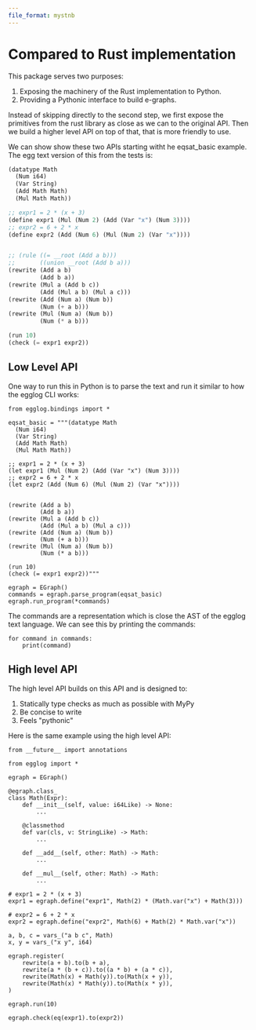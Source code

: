 ```yaml
---
file_format: mystnb
---
```


# Compared to Rust implementation

This package serves two purposes:

1. Exposing the machinery of the Rust implementation to Python.
2. Providing a Pythonic interface to build e-graphs.

Instead of skipping directly to the second step, we first expose the primitives
from the rust library as close as we can to the original API. Then we build a
higher level API on top of that, that is more friendly to use.

We can show show these two APIs starting witht he eqsat_basic example. The
egg text version of this from the tests is:

```lisp
(datatype Math
  (Num i64)
  (Var String)
  (Add Math Math)
  (Mul Math Math))

;; expr1 = 2 * (x + 3)
(define expr1 (Mul (Num 2) (Add (Var "x") (Num 3))))
;; expr2 = 6 + 2 * x
(define expr2 (Add (Num 6) (Mul (Num 2) (Var "x"))))


;; (rule ((= __root (Add a b)))
;;       ((union __root (Add b a)))
(rewrite (Add a b)
         (Add b a))
(rewrite (Mul a (Add b c))
         (Add (Mul a b) (Mul a c)))
(rewrite (Add (Num a) (Num b))
         (Num (+ a b)))
(rewrite (Mul (Num a) (Num b))
         (Num (* a b)))

(run 10)
(check (= expr1 expr2))
```

## Low Level API

One way to run this in Python is to parse the text and run it similar to how the
egglog CLI works:

```{code-cell} python
from egglog.bindings import *

eqsat_basic = """(datatype Math
  (Num i64)
  (Var String)
  (Add Math Math)
  (Mul Math Math))

;; expr1 = 2 * (x + 3)
(let expr1 (Mul (Num 2) (Add (Var "x") (Num 3))))
;; expr2 = 6 + 2 * x
(let expr2 (Add (Num 6) (Mul (Num 2) (Var "x"))))


(rewrite (Add a b)
         (Add b a))
(rewrite (Mul a (Add b c))
         (Add (Mul a b) (Mul a c)))
(rewrite (Add (Num a) (Num b))
         (Num (+ a b)))
(rewrite (Mul (Num a) (Num b))
         (Num (* a b)))

(run 10)
(check (= expr1 expr2))"""

egraph = EGraph()
commands = egraph.parse_program(eqsat_basic)
egraph.run_program(*commands)
```

The commands are a representation which is close the AST of the egglog text language. We
can see this by printing the commands:

```{code-cell} python
for command in commands:
    print(command)
```

## High level API

The high level API builds on this API and is designed to:

1. Statically type checks as much as possible with MyPy
2. Be concise to write
3. Feels "pythonic"

Here is the same example using the high level API:

```{code-cell} python
from __future__ import annotations

from egglog import *

egraph = EGraph()

@egraph.class_
class Math(Expr):
    def __init__(self, value: i64Like) -> None:
        ...

    @classmethod
    def var(cls, v: StringLike) -> Math:
        ...

    def __add__(self, other: Math) -> Math:
        ...

    def __mul__(self, other: Math) -> Math:
        ...

# expr1 = 2 * (x + 3)
expr1 = egraph.define("expr1", Math(2) * (Math.var("x") + Math(3)))

# expr2 = 6 + 2 * x
expr2 = egraph.define("expr2", Math(6) + Math(2) * Math.var("x"))

a, b, c = vars_("a b c", Math)
x, y = vars_("x y", i64)

egraph.register(
    rewrite(a + b).to(b + a),
    rewrite(a * (b + c)).to((a * b) + (a * c)),
    rewrite(Math(x) + Math(y)).to(Math(x + y)),
    rewrite(Math(x) * Math(y)).to(Math(x * y)),
)

egraph.run(10)

egraph.check(eq(expr1).to(expr2))
```
